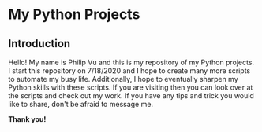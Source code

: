 # My Python Projects

## Introduction

Hello! My name is Philip Vu and this is my repository of my Python projects. I start this repository on 7/18/2020 and I hope to create many more scripts to automate my busy life. Additionally, I hope to eventually sharpen my Python skills with these scripts. If you are visiting then you can look over at the scripts and check out my work. If you have any tips and trick you would like to share, don't be afraid to message me.

**Thank you!**
